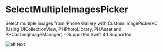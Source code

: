 # SelectMultipleImagesPicker
Select multiple images from iPhone Gallery with Custom ImagePickerVC (Using UICollectionView, PHPhotoLibrary, PHAsset and PHCachingImageManager) - Supported  Swift 4.1 Supported

![alt text](https://github.com/shrikanttanwade/SelectMultipleImagesPicker.git/GalleryImagesSelector.png)
